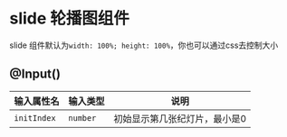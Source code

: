 # slide 轮播图组件

slide 组件默认为`width: 100%; height: 100%`，你也可以通过css去控制大小

## @Input()

| 输入属性名 | 输入类型  | 说明    |
| --        | --        | --        |
| `initIndex` | `number`   | 初始显示第几张纪灯片，最小是0 |